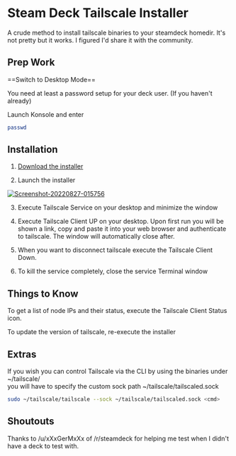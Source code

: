 # Steam Deck Tailscale Installer

A crude method to install tailscale binaries to your steamdeck homedir. It's not pretty but it works. I figured I'd share it with the community.

## Prep Work

==Switch to Desktop Mode==

You need at least a password setup for your deck user. (If you haven't already)

Launch Konsole and enter
```bash
passwd
```

## Installation

  1. [Download the installer](https://raw.githubusercontent.com/Str-iker/steamdeck-tailscale/main/install-tailscale)

  2. Launch the installer

  <a href="https://ibb.co/1RmyL49"><img src="https://i.ibb.co/SV3YPZK/Screenshot-20220827-015756.png" alt="Screenshot-20220827-015756" border="0"></a>

  3. Execute Tailscale Service on your desktop and minimize the window

  4. Execute Tailscale Client UP on your desktop. Upon first run you will be shown a link, copy and paste it into your web browser and authenticate to tailscale. The window will automatically close after.

  5. When you want to disconnect tailscale execute the Tailscale Client Down.

  6. To kill the service completely, close the service Terminal window

## Things to Know
To get a list of node IPs and their status, execute the Tailscale Client Status icon.

To update the version of tailscale, re-execute the installer

## Extras
If you wish you can control Tailscale via the CLI by using the binaries under ~/tailscale/  
you will have to specify the custom sock path ~/tailscale/tailscaled.sock
```bash
sudo ~/tailscale/tailscale --sock ~/tailscale/tailscaled.sock <cmd>
```
## Shoutouts
Thanks to /u/xXxGerMxXx of /r/steamdeck for helping me test when I didn't have a deck to test with.

